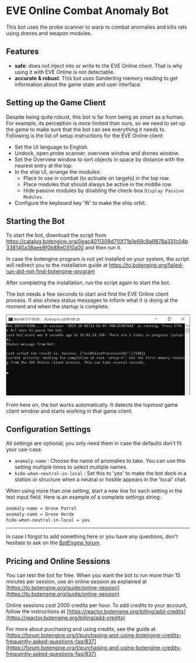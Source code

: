 # EVE Online Combat Anomaly Bot

This bot uses the probe scanner to warp to combat anomalies and kills rats using drones and weapon modules.

## Features

+ **safe**: does not inject into or write to the EVE Online client. That is why using it with EVE Online is not detectable.
+ **accurate & robust**: This bot uses Sanderling memory reading to get information about the game state and user interface.

## Setting up the Game Client

Despite being quite robust, this bot is far from being as smart as a human. For example, its perception is more limited than ours, so we need to set up the game to make sure that the bot can see everything it needs to. Following is the list of setup instructions for the EVE Online client:

+ Set the UI language to English.
+ Undock, open probe scanner, overview window and drones window.
+ Set the Overview window to sort objects in space by distance with the nearest entry at the top.
+ In the ship UI, arrange the modules:
  + Place to use in combat (to activate on targets) in the top row.
  + Place modules that should always be active in the middle row.
  + Hide passive modules by disabling the check-box `Display Passive Modules`.
+ Configure the keyboard key 'W' to make the ship orbit.

## Starting the Bot

To start the bot, download the script from https://catalog.botengine.org/0eac4011309d710f71b1e69c8a9878a331c04b338140a38aee8f0b88e0310a00 and then run it.

In case the botengine program is not yet installed on your system, the script will redirect you to the installation guide at https://to.botengine.org/failed-run-did-not-find-botengine-program

After completing the installation, run the script again to start the bot.

The bot needs a few seconds to start and find the EVE Online client process. It also shows status messages to inform what it is doing at the moment and when the startup is complete.

![EVE Online App Starting](./guide/image/2019-10-08.eve-online-autopilot-bot-startup.png)

From here on, the bot works automatically. It detects the topmost game client window and starts working in that game client.

## Configuration Settings

All settings are optional; you only need them in case the defaults don't fit your use-case.

+ `anomaly-name` : Choose the name of anomalies to take. You can use this setting multiple times to select multiple names.
+ `hide-when-neutral-in-local` : Set this to 'yes' to make the bot dock in a station or structure when a neutral or hostile appears in the 'local' chat.

When using more than one setting, start a new line for each setting in the text input field.
Here is an example of a complete settings string:

```
anomaly-name = Drone Patrol
anomaly-name = Drone Horde
hide-when-neutral-in-local = yes
```

----

In case I forgot to add something here or you have any questions, don't hesitate to ask on the [BotEngine forum](https://forum.botengine.org/).

## Pricing and Online Sessions

You can test the bot for free. When you want the bot to run more than 15 minutes per session, use an online session as explained at [https://to.botengine.org/guide/online-session](https://to.botengine.org/guide/online-session)

Online sessions cost 2000 credits per hour. To add credits to your account, follow the instructions at [https://reactor.botengine.org/billing/add-credits](https://reactor.botengine.org/billing/add-credits)

For more about purchasing and using credits, see the guide at [https://forum.botengine.org/t/purchasing-and-using-botengine-credits-frequently-asked-questions-faq/837](https://forum.botengine.org/t/purchasing-and-using-botengine-credits-frequently-asked-questions-faq/837)

